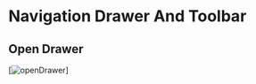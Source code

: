

Navigation Drawer And Toolbar
=========

## Open Drawer

[![openDrawer](https://drive.google.com/open?id=0B1GSayOyKQZYNEdJeXBldGlnWHM)]
